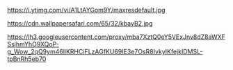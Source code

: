 https://i.ytimg.com/vi/A1LtAYGom9Y/maxresdefault.jpg

https://cdn.wallpapersafari.com/65/32/kbayB2.jpg

https://lh3.googleusercontent.com/proxy/mba7XztQ0eY5VExJnv8dZ8aWXFSsjhmYhO9XQoP-g_Wow_2qQ9ym46llKRHCiFLzAGfKU69IE3e7OsR8IvkyIKfejkIDMSL-tpBnRh5eb70
